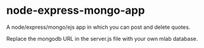 # node-express-mongo-app

A node/express/mongo/ejs app in which you can post and delete quotes.

Replace the mongodb URL in the server.js file with your own mlab database.
